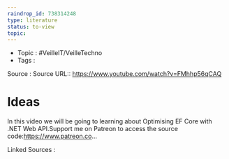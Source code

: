 ```yaml
---
raindrop_id: 738314248
type: literature
status: to-view
topic:
---
```

- Topic : #VeilleIT/VeilleTechno
- Tags : 


Source : Source URL:: https://www.youtube.com/watch?v=FMhhp56qCAQ

# Ideas

In this video we will be going to learning about Optimising EF Core  with .NET Web API.Support me on Patreon to access the source code:https://www.patreon.co...


Linked Sources :

